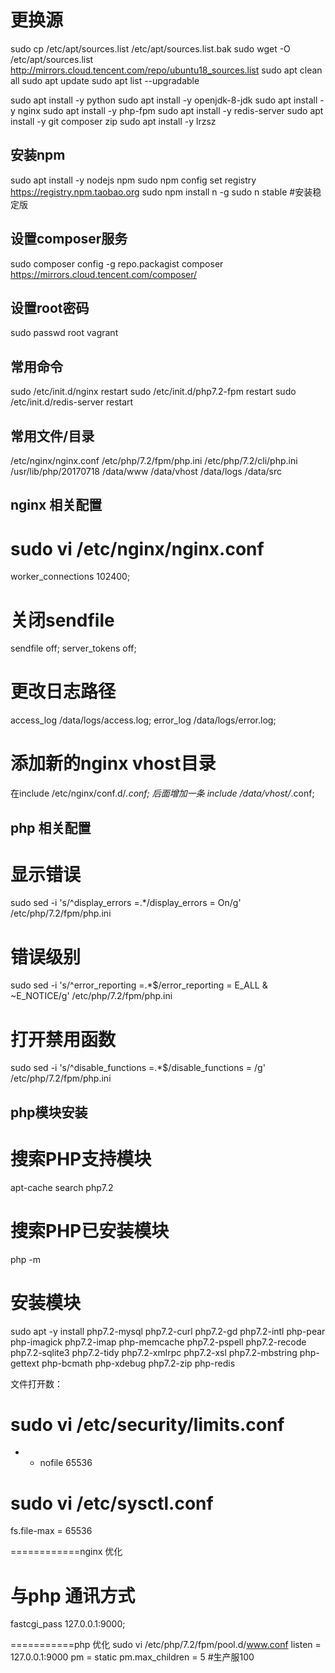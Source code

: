 # 更换源
sudo cp /etc/apt/sources.list /etc/apt/sources.list.bak
sudo wget -O /etc/apt/sources.list http://mirrors.cloud.tencent.com/repo/ubuntu18_sources.list
sudo apt clean all
sudo apt update
sudo apt list --upgradable

sudo apt install -y python
sudo apt install -y openjdk-8-jdk
sudo apt install -y nginx
sudo apt install -y php-fpm
sudo apt install -y redis-server
sudo apt install -y git composer zip
sudo apt install -y lrzsz

## 安装npm
sudo apt install -y nodejs npm
sudo npm config set registry https://registry.npm.taobao.org
sudo npm install n -g
sudo n stable #安装稳定版

## 设置composer服务
sudo composer config -g repo.packagist composer https://mirrors.cloud.tencent.com/composer/

## 设置root密码
sudo passwd root
vagrant

## 常用命令
sudo /etc/init.d/nginx restart
sudo /etc/init.d/php7.2-fpm restart
sudo /etc/init.d/redis-server restart


## 常用文件/目录
/etc/nginx/nginx.conf
/etc/php/7.2/fpm/php.ini
/etc/php/7.2/cli/php.ini
/usr/lib/php/20170718
/data/www
/data/vhost
/data/logs
/data/src


## nginx 相关配置 ##
# sudo vi /etc/nginx/nginx.conf
worker_connections 102400;
# 关闭sendfile
sendfile off;
server_tokens off;
# 更改日志路径
access_log /data/logs/access.log;
error_log /data/logs/error.log;
# 添加新的nginx vhost目录
在include /etc/nginx/conf.d/*.conf; 后面增加一条
include /data/vhost/*.conf;


## php 相关配置 ##
# 显示错误
sudo sed -i 's/^display_errors =.*/display_errors = On/g' /etc/php/7.2/fpm/php.ini
# 错误级别
sudo sed -i 's/^error_reporting =.*$/error_reporting = E_ALL \& ~E_NOTICE/g' /etc/php/7.2/fpm/php.ini
# 打开禁用函数
sudo sed -i 's/^disable_functions =.*$/disable_functions = /g' /etc/php/7.2/fpm/php.ini


## php模块安装
# 搜索PHP支持模块
apt-cache search php7.2
# 搜索PHP已安装模块
php -m
# 安装模块
sudo apt -y install php7.2-mysql php7.2-curl php7.2-gd php7.2-intl php-pear php-imagick php7.2-imap php-memcache php7.2-pspell php7.2-recode php7.2-sqlite3 php7.2-tidy php7.2-xmlrpc php7.2-xsl php7.2-mbstring php-gettext php-bcmath php-xdebug php7.2-zip php-redis


文件打开数：
# sudo vi /etc/security/limits.conf
* - nofile 65536

# sudo vi /etc/sysctl.conf
fs.file-max = 65536

============nginx 优化
# 与php 通讯方式
fastcgi_pass 127.0.0.1:9000;

===========php 优化
sudo vi /etc/php/7.2/fpm/pool.d/www.conf
listen = 127.0.0.1:9000
pm = static
pm.max_children = 5  #生产服100



